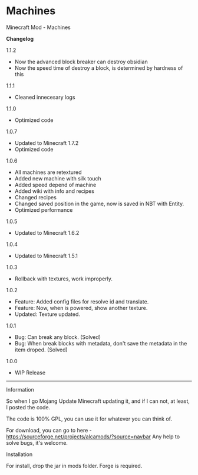 Machines
========

Minecraft Mod - Machines

**Changelog**

1.1.2
- Now the advanced block breaker can destroy obsidian
- Now the speed time of destroy a block, is determined by hardness of this

1.1.1
- Cleaned innecesary logs

1.1.0
- Optimized code

1.0.7
- Updated to Minecraft 1.7.2
- Optimized code

1.0.6
- All machines are retextured
- Added new machine with silk touch
- Added speed depend of machine
- Added wiki with info and recipes
- Changed recipes
- Changed saved position in the game, now is saved in NBT with Entity.
- Optimized performance

1.0.5
- Updated to Minecraft 1.6.2

1.0.4
- Updated to Minecraft 1.5.1

1.0.3
- Rollback with textures, work improperly.

1.0.2
- Feature: Added config files for resolve id and translate.
- Feature: Now, when is powered, show another texture.
- Updated: Texture updated.

1.0.1
- Bug: Can break any block. (Solved)
- Bug: When break blocks with metadata, don't save the metadata in the item droped. (Solved)

1.0.0
- WIP Release

---------------------------------------------------------------------------------------

Information

So when I go Mojang Update Minecraft updating it, and if I can not, at least, I posted the code.

The code is 100% GPL, you can use it for whatever you can think of.

For download, you can go to here - https://sourceforge.net/projects/alcamods/?source=navbar
Any help to solve bugs, it's welcome.

Installation

For install, drop the jar in mods folder.
Forge is required.
